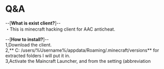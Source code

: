 # Q&A
--[**What is exist client?**]--  
・This is minecraft hacking client for AAC anticheat.  
  
--[**How to install?**]--  
1,Download the client.  
2,** C: /users/%Username%/appdata/Roaming/.minecraft/versions** for extracted folders I will put it in.  
3,Activate the Maincraft Launcher, and from the setting (abbreviation
